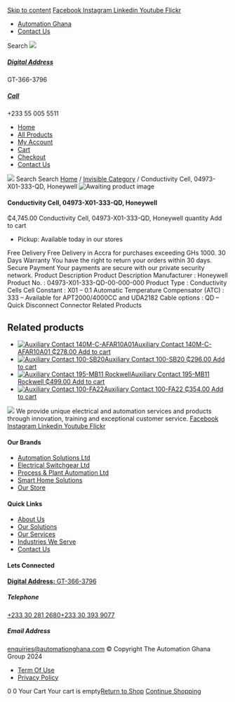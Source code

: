 [Skip to content](https://store.automationghana.com/product/conductivity-cell-04973-x01-333-qd-honeywell/#content)
[ Facebook ](https://www.facebook.com/automationgh/) [ Instagram ](https://www.instagram.com/automationgh/) [ Linkedin ](https://www.linkedin.com/company/the-automation-ghana-limited/) [ Youtube ](https://www.youtube.com/channel/UCurrRDUSm5oIW39VXjn1u0w) [ Flickr ](https://www.flickr.com/photos/181794037@N07/)
  * [ Automation Ghana ](https://automationghana.com)
  * [ Contact Us ](https://store.automationghana.com/contact/)


Search
[ ![](https://store.automationghana.com/wp-content/uploads/2024/04/Website-TAGG-Logo-BLUE.png) ](https://store.automationghana.com/)
[ ](https://maps.app.goo.gl/m4xeaagWCNbLk4jM6)
#####  [ Digital Address ](https://maps.app.goo.gl/m4xeaagWCNbLk4jM6)
GT-366-3796 
[ ](tel:+233550055511)
#####  [ Call ](tel:+233550055511)
+233 55 005 5511 
  * [Home](https://store.automationghana.com/)
  * [All Products](https://store.automationghana.com/shop/)
  * [My Account](https://store.automationghana.com/my-account/)
  * [Cart](https://store.automationghana.com/cart/)
  * [Checkout](https://store.automationghana.com/checkout/)
  * [Contact Us](https://store.automationghana.com/contact/)


[![](https://store.automationghana.com/wp-content/uploads/2024/04/AutomationGhana_logo_white.png)](https://store.automationghana.com)
Search
Search
[Home](https://store.automationghana.com) / [Invisible Category](https://store.automationghana.com/product-category/invisible-category/) / Conductivity Cell, 04973-X01-333-QD, Honeywell
![Awaiting product image](https://store.automationghana.com/wp-content/uploads/woocommerce-placeholder-600x600.png)
####  Conductivity Cell, 04973-X01-333-QD, Honeywell 
₵4,745.00
Conductivity Cell, 04973-X01-333-QD, Honeywell quantity
Add to cart
  * Pickup: Available today in our stores


Free Delivery 
Free Delivery in Accra for purchases exceeding GHs 1000. 
30 Days Warranty 
You have the right to return your orders within 30 days. 
Secure Payment 
Your payments are secure with our private security network. 
Product Description
Product Description
Manufacturer : Honeywell Product No. : 04973-X01-333-QD-00-000-000 Product Type : Conductivity Cells Cell Constant : X01 – 0.1 Automatic Temperature Compensator (ATC) : 333 – Available for APT2000/4000CC and UDA2182 Cable options : QD – Quick Disconnect Connector
Related Products 
## Related products
  * [![Auxiliary Contact 140M-C-AFAR10A01](https://store.automationghana.com/wp-content/uploads/2020/12/140M-C-AFAR10A01-300x298.jpg)Auxiliary Contact 140M-C-AFAR10A01 ₵278.00 ](https://store.automationghana.com/product/auxiliary-contact-140m-c-afar10a01/)
[Add to cart](https://store.automationghana.com/product/conductivity-cell-04973-x01-333-qd-honeywell/?add-to-cart=2963)
  * [![Auxiliary Contact 100-SB20](https://store.automationghana.com/wp-content/uploads/2020/11/Allen-Bradley-100S-300x300.jpg)Auxiliary Contact 100-SB20 ₵296.00 ](https://store.automationghana.com/product/auxiliary-contact-100-sb20/)
[Add to cart](https://store.automationghana.com/product/conductivity-cell-04973-x01-333-qd-honeywell/?add-to-cart=2956)
  * [![Auxiliary Contact 195-MB11 Rockwell](https://store.automationghana.com/wp-content/uploads/2020/11/MB11-300x300.jpg)Auxiliary Contact 195-MB11 Rockwell ₵499.00 ](https://store.automationghana.com/product/auxiliary-contact-195-mb11/)
[Add to cart](https://store.automationghana.com/product/conductivity-cell-04973-x01-333-qd-honeywell/?add-to-cart=2946)
  * [![Auxiliary Contact 100-FA22](https://store.automationghana.com/wp-content/uploads/2020/11/100-FA22-e1624027345370.jpg)Auxiliary Contact 100-FA22 ₵354.00 ](https://store.automationghana.com/product/auxiliary-contact-100-fa22-rockwell/)
[Add to cart](https://store.automationghana.com/product/conductivity-cell-04973-x01-333-qd-honeywell/?add-to-cart=2935)


![](https://store.automationghana.com/wp-content/uploads/2024/04/AutomationGhana_logo_white.png)
We provide unique electrical and automation services and products through innovation, training and exceptional customer service.
[ Facebook ](https://www.facebook.com/automationgh/) [ Instagram ](https://www.instagram.com/automationgh/) [ Linkedin ](https://www.linkedin.com/company/the-automation-ghana-limited/) [ Youtube ](https://www.youtube.com/channel/UCurrRDUSm5oIW39VXjn1u0w) [ Flickr ](https://www.flickr.com/photos/181794037@N07/)
#### Our Brands
  * [ Automation Solutions Ltd ](https://store.automationghana.com/product/conductivity-cell-04973-x01-333-qd-honeywell/)
  * [ Electrical Switchgear Ltd ](https://store.automationghana.com/product/conductivity-cell-04973-x01-333-qd-honeywell/)
  * [ Process & Plant Automation Ltd ](https://store.automationghana.com/product/conductivity-cell-04973-x01-333-qd-honeywell/)
  * [ Smart Home Solutions ](https://store.automationghana.com/product/conductivity-cell-04973-x01-333-qd-honeywell/)
  * [ Our Store ](https://store.automationghana.com/product/conductivity-cell-04973-x01-333-qd-honeywell/)


#### Quick Links
  * [ About Us ](https://store.automationghana.com/product/conductivity-cell-04973-x01-333-qd-honeywell/)
  * [ Our Solutions ](https://store.automationghana.com/product/conductivity-cell-04973-x01-333-qd-honeywell/)
  * [ Our Services ](https://store.automationghana.com/product/conductivity-cell-04973-x01-333-qd-honeywell/)
  * [ Industries We Serve ](https://store.automationghana.com/product/conductivity-cell-04973-x01-333-qd-honeywell/)
  * [ Contact Us ](https://store.automationghana.com/product/conductivity-cell-04973-x01-333-qd-honeywell/)


#### Lets Connected
[**Digital Address:** GT-366-3796](https://maps.app.goo.gl/m4xeaagWCNbLk4jM6)
#####  Telephone 
[ +233 30 281 2680](tel:+233302812680)[+233 30 393 9077](https://store.automationghana.com/product/conductivity-cell-04973-x01-333-qd-honeywell/+233303939077)
#####  Email Address 
enquiries@automationghana.com 
© Copyright The Automation Ghana Group 2024
  * [ Term Of Use ](https://store.automationghana.com/product/conductivity-cell-04973-x01-333-qd-honeywell/)
  * [ Privacy Policy ](https://store.automationghana.com/product/conductivity-cell-04973-x01-333-qd-honeywell/)


0
0
Your Cart
Your cart is empty[Return to Shop](https://store.automationghana.com/shop/)
[Continue Shopping](https://store.automationghana.com/product/conductivity-cell-04973-x01-333-qd-honeywell/)
